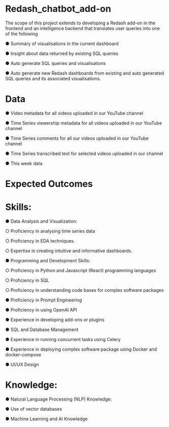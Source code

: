 # Redash_chatbot_add-on

The scope of this project extends to developing a Redash add-on in the frontend and an intelligence backend that translates user queries into one of the following 

●	Summary of visualisations in the current dashboard

●	Insight about data returned by existing SQL queries

●	Auto generate SQL queries and visualisations 

●	Auto generate new Redash dashboards from existing and auto generated SQL queries and its associated visualisations.

# Data

●	Video metadata for all videos uploaded in our YouTube channel

●	Time Series viewership metadata for all videos uploaded in our YouTube channel

●	Time Series comments for all our videos uploaded in our YouTube channel

●	Time Series transcribed text for selected videos uploaded in our channel

●	This week data

# Expected Outcomes

# Skills:

●	Data Analysis and Visualization:

   ○	Proficiency in analysing time series data
   
   ○	Proficiency in EDA techniques.
   
   ○	Expertise in creating intuitive and informative dashboards.
   
●	Programming and Development Skills:

   ○	Proficiency in Python and Javascript (React) programming languages
   
   ○	Proficiency in SQL 
   
   ○	Proficiency in understanding code bases for complex software packages
   
●	Proficiency in Prompt Engineering

●	Proficiency in using OpenAI API

●	Experience in developing add-ons or plugins

●	SQL and Database Management 

●	Experience in running concurrent tasks using Celery 

●	Experience in deploying complex software package using Docker and docker-compose

●	UI/UX Design

# Knowledge:

●	Natural Language Processing (NLP) Knowledge:

●	Use of vector databases

●	Machine Learning and AI Knowledge

